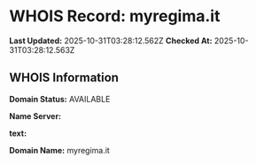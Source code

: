 # WHOIS Record: myregima.it

**Last Updated:** 2025-10-31T03:28:12.562Z
**Checked At:** 2025-10-31T03:28:12.563Z

## WHOIS Information

**Domain Status:** AVAILABLE

**Name Server:** 

**text:** 

**Domain Name:** myregima.it

